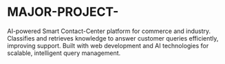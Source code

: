 # MAJOR-PROJECT-
AI-powered Smart Contact-Center platform for commerce and industry. Classifies and retrieves knowledge to answer customer queries efficiently, improving support. Built with web development and AI technologies for scalable, intelligent query management.
